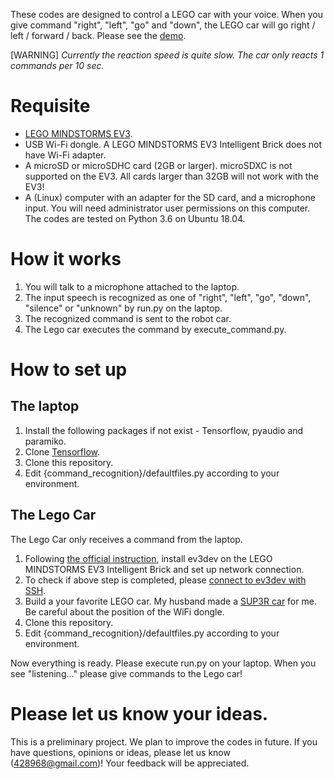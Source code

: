 These codes are designed to control a LEGO car with your voice. 
When you give command "right", "left", "go" and "down", the LEGO car will go right / left / forward / back.
Please see the [demo](https://www.youtube.com/watch?v=iytcUZL1_Pg).

[WARNING] _Currently the reaction speed is quite slow. The car only reacts 1 commands per 10 sec._

# Requisite
- [LEGO MINDSTORMS EV3](https://www.lego.com/en-us/product/lego-mindstorms-ev3-31313).
- USB Wi-Fi dongle. A LEGO MINDSTORMS EV3 Intelligent Brick does not have Wi-Fi adapter. 
- A microSD or microSDHC card (2GB or larger). microSDXC is not supported on the EV3. All cards larger than 32GB will not work with the EV3!
- A (Linux) computer with an adapter for the SD card, and a microphone input. You will need administrator user permissions on this computer.
The codes are tested on Python 3.6 on Ubuntu 18.04.

# How it works
1. You will talk to a microphone attached to the laptop. 
2. The input speech is recognized as one of "right", "left", "go", "down", "silence" or "unknown" by run.py on the laptop. 
3. The recognized command is sent to the robot car. 
4. The Lego car executes the command by execute_command.py.

# How to set up
## The laptop
1. Install the following packages if not exist - Tensorflow, pyaudio and paramiko.
1. Clone [Tensorflow](https://github.com/tensorflow/tensorflow).
1. Clone this repository.
1. Edit {command_recognition}/defaultfiles.py according to your environment.

## The Lego Car
The Lego Car only receives a command from the laptop. 
1. Following [the official instruction](https://www.ev3dev.org/docs/getting-started/), install ev3dev on the LEGO MINDSTORMS EV3 Intelligent Brick and set up network connection.
1. To check if above step is completed, please [connect to ev3dev with SSH](https://www.ev3dev.org/docs/tutorials/connecting-to-ev3dev-with-ssh/). 
1. Build a your favorite LEGO car. My husband made a [SUP3R car](https://www.smallrobots.it/introducing-the-sup3r-car/) for me. Be careful about the position of the WiFi dongle.
1. Clone this repository.
1. Edit {command_recognition}/defaultfiles.py according to your environment.

Now everything is ready. Please execute run.py on your laptop.
When you see "listening..." please give commands to the Lego car! 

# Please let us know your ideas.
This is a preliminary project.
We plan to improve the codes in future. 
If you have questions, opinions or ideas, please let us know (<428968@gmail.com>)! 
Your feedback will be appreciated. 
